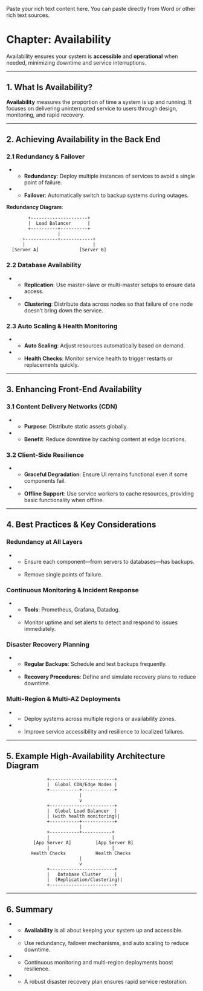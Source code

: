 Paste your rich text content here. You can paste directly from Word or other rich text sources.

# Chapter: Availability

Availability ensures your system is **accessible** and **operational** when needed, minimizing downtime and service interruptions.

* * *

## 1\. What Is Availability?

**Availability** measures the proportion of time a system is up and running. It focuses on delivering uninterrupted service to users through design, monitoring, and rapid recovery.

* * *

## 2\. Achieving Availability in the Back End

### 2.1 Redundancy & Failover

* *   **Redundancy**: Deploy multiple instances of services to avoid a single point of failure.
* *   **Failover**: Automatically switch to backup systems during outages.

**Redundancy Diagram**:

```text
        +---------------------+
        |  Load Balancer      |
        +----------+----------+
                   |
      +------------+------------+
      |                         |
  [Server A]               [Server B]
```

### 2.2 Database Availability

* *   **Replication**: Use master-slave or multi-master setups to ensure data access.
* *   **Clustering**: Distribute data across nodes so that failure of one node doesn’t bring down the service.

### 2.3 Auto Scaling & Health Monitoring

* *   **Auto Scaling**: Adjust resources automatically based on demand.
* *   **Health Checks**: Monitor service health to trigger restarts or replacements quickly.

* * *

## 3\. Enhancing Front-End Availability

### 3.1 Content Delivery Networks (CDN)

* *   **Purpose**: Distribute static assets globally.
* *   **Benefit**: Reduce downtime by caching content at edge locations.

### 3.2 Client-Side Resilience

* *   **Graceful Degradation**: Ensure UI remains functional even if some components fail.
* *   **Offline Support**: Use service workers to cache resources, providing basic functionality when offline.

* * *

## 4\. Best Practices & Key Considerations

### Redundancy at All Layers

* *   Ensure each component—from servers to databases—has backups.
* *   Remove single points of failure.

### Continuous Monitoring & Incident Response

* *   **Tools**: Prometheus, Grafana, Datadog.
* *   Monitor uptime and set alerts to detect and respond to issues immediately.

### Disaster Recovery Planning

* *   **Regular Backups**: Schedule and test backups frequently.
* *   **Recovery Procedures**: Define and simulate recovery plans to reduce downtime.

### Multi-Region & Multi-AZ Deployments

* *   Deploy systems across multiple regions or availability zones.
* *   Improve service accessibility and resilience to localized failures.

* * *

## 5\. Example High-Availability Architecture Diagram

```text
               +------------------------+
               |  Global CDN/Edge Nodes |
               +-----------+------------+
                           |
                           v
               +------------------------+
               |  Global Load Balancer  |
               | (with health monitoring)|
               +-----------+------------+
                           |
               +-----------+-----------+
               |                       |
          [App Server A]         [App Server B]
               |                       |
         Health Checks           Health Checks
                           |
                           v
               +------------------------+
               |   Database Cluster     |
               |  (Replication/Clustering)|
               +------------------------+
```

* * *

## 6\. Summary

* *   **Availability** is all about keeping your system up and accessible.
* *   Use redundancy, failover mechanisms, and auto scaling to reduce downtime.
* *   Continuous monitoring and multi-region deployments boost resilience.
* *   A robust disaster recovery plan ensures rapid service restoration.

